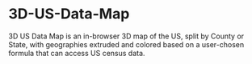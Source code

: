 3D-US-Data-Map
==============

3D US Data Map is an in-browser 3D map of the US, split by County or State, with geographies extruded and colored based on a user-chosen formula that can access US census data.
